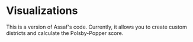 # Visualizations

This is a version of Assaf's code. Currently, it allows you to create custom districts and calculate the Polsby-Popper score.
